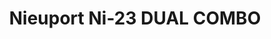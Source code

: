 ---
title: "Nieuport Ni-23  DUAL COMBO"
price: 1650.00 
desc: "PROFIPACK, Nieuport Ni-23  DUAL COMBO, razmera: 1/72"
img_path: "/assets/img/7073.jpg"
brand: AMMO
available: true
special_offer: false
new: false
soon: false
cat: "Plasticne-Makete"
subcat: "PM-EDUARD"
subsubcat: ""
---